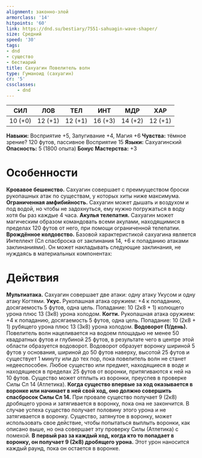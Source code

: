 ```yaml
---
alignment: законно-злой
armorclass: '14'
hitpoints: '60'
link: https://dnd.su/bestiary/7551-sahuagin-wave-shaper/
size: Средний
speed: '30'
tags:
- dnd
- существо
- бестиарий
title: Сахуагин Повелитель волн
type: Гуманоид (сахуагин)
cr: '5'
cssclasses:
    - dnd
---
```



| СИЛ | ЛОВ | ТЕЛ | ИНТ | МДР | ХАР |
|---|---|---|---|---|---|
| 10 (+0) | 12 (+1) | 12 (+1) | 16 (+3) | 14 (+2) | 12 (+1) |
**Навыки:** Восприятие +5, Запугивание +4, Магия +6
**Чувства:** тёмное зрение? 120 футов, пассивное Восприятие 15
**Языки:** Сахуагинский
**Опасность:** 5 (1800 опыта)
**Бонус Мастерства:** +3


# Особенности
**Кровавое бешенство.** Сахуагин совершает с преимуществом броски рукопашных атак по существам, у которых хиты ниже максимума.
**Ограниченная амфибийность.** Сахуагин может дышать и воздухом и под водой, но чтобы не задохнуться, ему нужно погружаться в воду хотя бы раз каждые 4 часа.
**Акулья телепатия.** Сахуагин может магическим образом командовать всеми акулами, находящимися в пределах 120 футов от него, при помощи ограниченной телепатии.
**Врождённое колдовство.** Базовой характеристикой сахуагина является Интеллект (Сл спасброска от заклинания 14, +6 к попаданию атаками заклинаниями). Он может накладывать следующие заклинания, не нуждаясь в материальных компонентах:


# Действия
**Мультиатака.** Сахуагин совершает две атаки: одну атаку Укусом и одну атаку Когтями.
**Укус.** Рукопашная атака оружием: +4 к попаданию, досягаемость 5 футов, одна цель. Попадание: 10 (2к8 + 1) колющего урона плюс 13 (3к8) урона холодом.
**Когти.** Рукопашная атака оружием: +4 к попаданию, досягаемость 5 футов, одна цель. Попадание: 10 (2к8 + 1) рубящего урона плюс 13 (3к8) урона холодом.
**Водоворот (1/день).** Повелитель волн нацеливается на водоем площадью не менее 50 квадратных футов и глубиной 25 футов, в результате чего в центре этой области образуется водоворот. Водоворот образует воронку шириной 5 футов у основания, шириной до 50 футов наверху, высотой 25 футов и существует 1 минуту или до тех пор, пока повелитель волн не станет недееспособен. Любое существо или предмет, находящиеся в воде и находящиеся в пределах 25 футов от воронки, притягиваются к ней на 10 футов. Существо может отплыть из воронки, преуспев в проверке Силы Сл 14 (Атлетика).
**Когда существо впервые за ход оказывается в воронке или начинает в ней свой ход, оно должно совершить спасбросок Силы Сл 14.** При провале существо получает 9 (2к8) дробящего урона и затягивается в воронку, пока она не закончится. В случае успеха существо получает половину этого урона и не затягивается в воронку. Существо, затянутое в воронку, может использовать свое действие, чтобы попытаться выплыть воронки, как описано выше, но она совершает эту проверку Силы (Атлетика) с помехой.
**В первый раз за каждый ход, когда кто то попадает в воронку, он получает 9 (2к8) дробящего урона.** Этот урон наносится каждый раунд, пока он остается в воронке.